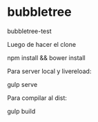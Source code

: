 # bubbletree
bubbletree-test

Luego de hacer el clone

 npm install && bower install


Para server local y livereload:

 gulp serve


Para compilar al dist:

 gulp build